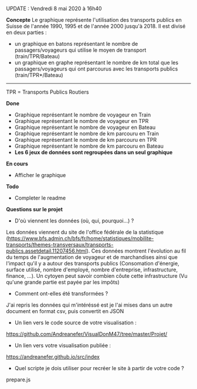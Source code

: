 UPDATE : Vendredi 8 mai 2020 à 16h40

**Concepte**
Le graphique représente l'utilisation des transports publics en Suisse de l'année 1990, 1995 et de l'année 2000 jusqu'à 2018. Il est divisé en deux parties :
- un graphique en batons représentant le nombre de passagers/voyageurs qui utilise le moyen de transport (train/TPR/Bateau)
- un graphique en graphe représentant le nombre de km total que les passagers/voyageurs qui ont parcourus avec les transports publics (train/TPR*/Bateau)

________
TPR = Transports Publics Routiers

**Done**
- Graphique représentant le nombre de voyageur en Train
- Graphique représentant le nombre de voyageur en TPR
- Graphique représentant le nombre de voyageur en Bateau
- Graphique représentant le nombre de km parcouru en Train
- Graphique représentant le nombre de km parcouru en TPR
- Graphique représentant le nombre de km parcouru en Bateau
- **Les 6 jeux de données sont regroupées dans un seul graphique**

**En cours**
- Afficher le graphique


**Todo**
- Completer le readme

**Questions sur le projet**

- D'où viennent les données (où, qui, pourquoi...) ?

Les données viennent du site de l'office fédérale de la statistique (https://www.bfs.admin.ch/bfs/fr/home/statistiques/mobilite-transports/themes-transversaux/transports-publics.assetdetail.11207456.html). Ces données montrent l'évolution au fil du temps de l'augmentation de voyageur et de marchandises ainsi que l'impact qu'il y a autour des transports publics (Consomation d'énergie, surface utilisé, nombre d'employé, nombre d'entreprise, infrastructure, finance, ...). Un cytoyen peut savoir combien côute cette infrastructure (Vu qu'une grande partie est payée par les impôts)

- Comment ont-elles été transformées ?

J'ai repris les données qui m'intéréssé est je l'ai mises dans un autre document en format csv, puis convertit en JSON

- Un lien vers le code source de votre visualisation :

https://github.com/Andreanefer/VisualDonM47/tree/master/Projet/

- Un lien vers votre visualisation publiée :

https://andreanefer.github.io/src/index

- Quel scripte je dois utiliser pour recréer le site à partir de votre code ?

prepare.js
